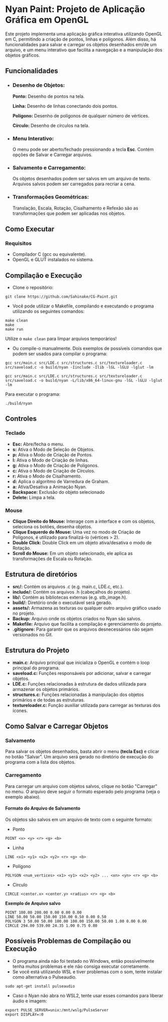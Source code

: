 
# Nyan Paint: Projeto de Aplicação Gráfica em OpenGL

Este projeto implementa uma aplicação gráfica interativa utilizando OpenGL em C, permitindo a criação de pontos, linhas e polígonos. Além disso, há funcionalidades para salvar e carregar os objetos desenhados em/de um arquivo, e um menu interativo que facilita a navegação e a manipulação dos objetos gráficos.

## Funcionalidades
* ### Desenho de Objetos:
  **Ponto:** Desenho de pontos na tela.
    
  **Linha:** Desenho de linhas conectando dois pontos.
   
  **Polígono:** Desenho de polígonos de qualquer número de vértices.
  
  **Círculo:** Desenho de círculos na tela.

* ### Menu Interativo:

    O menu pode ser aberto/fechado pressionando a tecla **Esc**. Contém opções de Salvar e Carregar arquivos.

* ### Salvamento e Carregamento:
    Os objetos desenhados podem ser salvos em um arquivo de texto. Arquivos salvos podem ser carregados para recriar a cena.

* ### Transformações Geométricas:
    Translação, Escala, Rotação, Cisalhamento e Refexão são as transformações que podem ser aplicadas nos objetos.

## Como Executar
### Requisitos
* Compilador C (gcc ou equivalente).
* OpenGL e GLUT instalados no sistema.

## Compilação e Execução
* Clone o repositório:

``` 
git clone https://github.com/Sahinake/CG-Paint.git
```
* Você pode utilizar o Makefile, compilando e executando o programa utilizando os seguintes comandos:
```
make clean
make
make run
```
   Utilize o ```make clean``` para limpar arquivos temporários!
   
* Ou compile-o manualmente. Dois exemplos de possíveis comandos que podem ser usados para compilar o programa:
```
gcc src/main.c src/LDE.c src/structures.c src/textureloader.c src/saveload.c -o build/nyan -Iinclude -Ilib -lGL -lGLU -lglut -lm
```
```
gcc src/main.c src/LDE.c src/structures.c src/textureloader.c src/saveload.c -o build/nyan -L/lib/x86_64-linux-gnu -lGL -lGLU -lglut -lm
```

   Para executar o programa:
```
./build/nyan
```

## Controles
### Teclado
* **Esc:** Abre/fecha o menu.
* **s:** Ativa o Modo de Seleção de Objetos.
* **p:** Ativa o Modo de Criação de Pontos.
* **l:** Ativa o Modo de Criação de linhas.
* **g:** Ativa o Modo de Criação de Polígonos.
* **c:** Ativa o Modo de Criação de Círculos.
* **r:** Ativa o Modo de Cisalhamento.
* **d:** Aplica o algoritmo de Varredura de Graham.
* **a:** Ativa/Desativa a Animação Nyan.
* **Backspace:** Exclusão do objeto selecionado
* **Delete:** Limpa a tela.
### Mouse
* **Clique Direito do Mouse:** Interage com a interface e com os objetos, seleciona os botões, desenha objetos.
* **Clique Esquerdo do Mouse:** Uma vez no modo de Criação de Polígonos, é utilizado para finalizá-lo (vértices > 2).
* **Double Click:** Double Click em um objeto ativa/desativa o modo de Rotação.
* **Scroll do Mouse:** Em um objeto selecionado, ele aplica as transformações de Escala ou Rotação.

## Estrutura de diretórios
* **src/:** Contém os arquivos .c (e.g. main.c, LDE.c, etc.).
* **include/:** Contém os arquivos .h (cabeçalhos do projeto).
* **lib/:** Contém as bibliotecas externas (e.g. stb_image.h).
* **build/:** Diretório onde o executável será gerado.
* **assets/:** Armazena as texturas ou qualquer outro arquivo gráfico usado no projeto.
* **Backup:** Arquivo onde os objetos criados no Nyan são salvos.
* **Makefile:** Arquivo que facilita a compilação e gerenciamento do projeto.
* **.gitignore:** Para garantir que os arquivos desnecessários não sejam versionados no Git.

## Estrutura do Projeto
* **main.c**: Arquivo principal que inicializa o OpenGL e contém o loop principal do programa.
* **saveload.c:** Funções responsáveis por adicionar, salvar e carregar objetos.
* **LDE.c:** Funções relacionadas à estrutura de dados utilizada para armazenar os objetos primários.
* **structures.c:** Funções relacionadas à manipulação dos objetos primários e de todas as estruturas.
* **textureloader.c:** Função auxiliar utilizada para carregar as texturas dos ícones.

## Como Salvar e Carregar Objetos
### Salvamento
Para salvar os objetos desenhados, basta abrir o menu **(tecla Esc)** e clicar no botão "Salvar".
Um arquivo será gerado no diretório de execução do programa com a lista dos objetos.

### Carregamento
Para carregar um arquivo com objetos salvos, clique no botão "Carregar" no menu.
O arquivo deve seguir o formato esperado pelo programa (veja o exemplo abaixo).
#### Formato do Arquivo de Salvamento
Os objetos são salvos em um arquivo de texto com o seguinte formato:
* Ponto
```
POINT <x> <y> <r> <g> <b>
```
* Linha
```
LINE <x1> <y1> <x2> <y2> <r> <g> <b>
```
* Polígono
```
POLYGON <num_vertices> <x1> <y1> <x2> <y2> ... <xn> <yn> <r> <g> <b>
```
* Círculo
```
CIRCLE <center.x> <center.y> <radius> <r> <g> <b>
```
**Exemplo de Arquivo salvo**
```
POINT 100.00 200.00 0.00 0.00 0.00
LINE 50.00 50.00 150.00 150.00 0.50 0.00 0.50
POLYGON 3 50.00 50.00 100.00 100.00 150.00 50.00 1.00 0.00 0.00
CIRCLE 294.00 539.00 24.35 1.00 0.75 0.80
```

## Possíveis Problemas de Compilação ou Execução
* O programa ainda não foi testado no Windows, então possivelmente tenha muitos problemas e ele não consiga executar corretamente.
* Se você está utilizando WSL e tiver problemas com o som, tente instalar como alternativa o Pulseaudio.
```
sudo apt-get install pulseaudio
```
* Caso o Nyan não abra no WSL2, tente usar esses comandos para liberar áudio e imagem:
```
export PULSE_SERVER=unix:/mnt/wslg/PulseServer
export DISPLAY=:0
```



